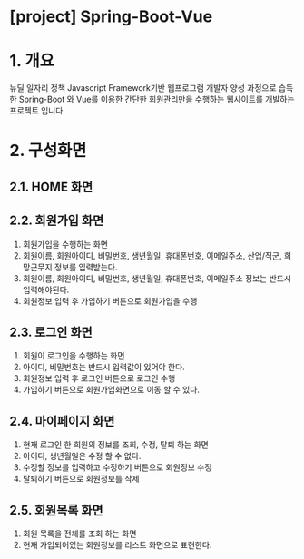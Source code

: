 [project] Spring-Boot-Vue
======================

# 1. 개요
뉴딜 일자리 정책 Javascript Framework기반 웹프로그램 개발자 양성 과정으로 습득한 Spring-Boot 와 Vue를 이용한
간단한 회원관리만을 수행하는 웹사이트를 개발하는 프로젝트 입니다.

# 2. 구성화면
## 2.1. HOME 화면
## 2.2. 회원가입 화면
  1. 회원가입을 수행하는 화면
  2. 회원이름, 회원아이디, 비밀번호, 생년월일, 휴대폰번호, 이메일주소, 산업/직군, 희망근무지 정보를 입력받는다.
  3. 회원이름, 회원아이디, 비밀번호, 생년월일, 휴대폰번호, 이메일주소 정보는 반드시 입력해야된다.
  4. 회원정보 입력 후 가입하기 버튼으로 회원가입을 수행
## 2.3. 로그인 화면
  1. 회원이 로그인을 수행하는 화면
  2. 아이디, 비밀번호는 반드시 입력값이 있어야 한다.
  3. 회원정보 입력 후 로그인 버튼으로 로그인 수행
  4. 가입하기 버튼으로 회원가입화면으로 이동 할 수 있다.
## 2.4. 마이페이지 화면
  1. 현재 로그인 한 회원의 정보를 조회, 수정, 탈퇴 하는 화면
  2. 아이디, 생년월일은 수정 할 수 없다.
  3. 수정할 정보를 입력하고 수정하기 버튼으로 회원정보 수정
  4. 탈퇴하기 버튼으로 회원정보를 삭제
## 2.5. 회원목록 화면
  1. 회원 목록을 전체를 조회 하는 화면
  2. 현재 가입되어있는 회원정보를 리스트 화면으로 표현한다.


